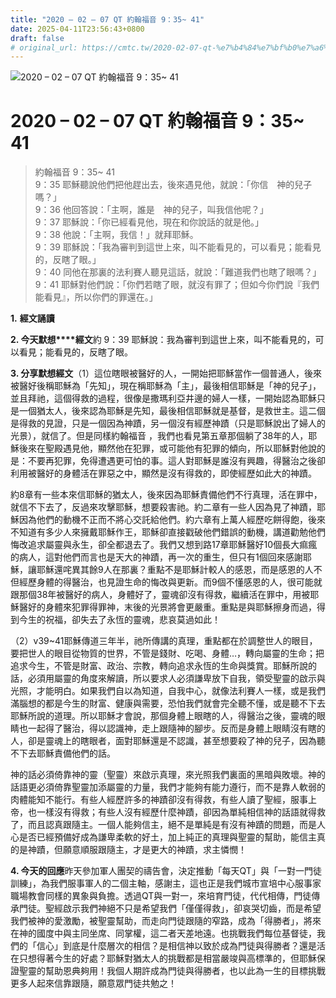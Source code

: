 ```yaml
---
title: "2020 – 02 – 07 QT 約翰福音 9：35~ 41"
date: 2025-04-11T23:56:43+0800
draft: false
# original_url: https://cmtc.tw/2020-02-07-qt-%e7%b4%84%e7%bf%b0%e7%a6%8f%e9%9f%b3-9%ef%bc%9a35-41
---
```


![2020 – 02 – 07 QT 約翰福音 9：35~ 41](/images/qt.jpg   "2020 – 02 – 07 QT 約翰福音 9：35~ 41")

# 2020 – 02 – 07 QT 約翰福音 9：35~ 41

> 約翰福音 9：35~ 41  
> 9：35 耶穌聽說他們把他趕出去，後來遇見他，就說：「你信　神的兒子嗎？」  
> 9：36 他回答說：「主啊，誰是　神的兒子，叫我信他呢？」  
> 9：37 耶穌說：「你已經看見他，現在和你說話的就是他。」  
> 9：38 他說：「主啊，我信！」就拜耶穌。  
> 9：39 耶穌說：「我為審判到這世上來，叫不能看見的，可以看見；能看見的，反瞎了眼。」  
> 9：40 同他在那裏的法利賽人聽見這話，就說：「難道我們也瞎了眼嗎？」  
> 9：41 耶穌對他們說：「你們若瞎了眼，就沒有罪了；但如今你們說『我們能看見』，所以你們的罪還在。」

**1.** **經文誦讀**

**2. 今天默想****經文**約 9：39 耶穌說：我為審判到這世上來，叫不能看見的，可以看見；能看見的，反瞎了眼。

**3. 分享默想經文**（1）這位瞎眼被醫好的人，一開始把耶穌當作一個普通人，後來被醫好後稱耶穌為「先知」，現在稱耶穌為「主」，最後相信耶穌是「神的兒子」，並且拜祂，這個得救的過程，很像是撒瑪利亞井邊的婦人一樣，一開始認為耶穌只是一個猶太人，後來認為耶穌是先知，最後相信耶穌就是基督，是救世主。這二個是得救的見證，只是一個因為神蹟，另一個沒有經歷神蹟（只是耶穌說出了婦人的光景），就信了。但是同樣約翰福音 ，我們也看見第五章那個躺了38年的人，耶穌後來在聖殿遇見他，顯然他在犯罪，或可能他有犯罪的傾向，所以耶穌對他說的是：不要再犯罪，免得遭遇更可怕的事。這人對耶穌是誰沒有興趣，得醫治之後卻利用被醫好的身體活在罪惡之中，顯然是沒有得救的，即使經歷如此大的神蹟。

約8章有一些本來信耶穌的猶太人，後來因為耶穌責備他們不行真理，活在罪中，就信不下去了，反過來攻擊耶穌，想要殺害祂。約二章有一些人因為見了神蹟，耶穌因為他們的動機不正而不將心交託給他們。約六章有上萬人經歷吃餅得飽，後來不知道有多少人來擁戴耶穌作王，耶穌卻直接戳破他們錯誤的動機，講道勸勉他們悔改追求屬靈與永生，卻全都退去了。我們又想到路17章耶穌醫好10個長大痲瘋的病人，這對他們而言也是天大的神蹟，再一次的重生，但只有1個回來感謝耶穌，讓耶穌還咤異其餘9人在那裏？重點不是耶穌計較人的感恩，而是感恩的人不但經歷身體的得醫治，也見證生命的悔改與更新。而9個不懂感恩的人，很可能就跟那個38年被醫好的病人，身體好了，靈魂卻沒有得救，繼續活在罪中，用被耶穌醫好的身體來犯罪得罪神，末後的光景將會更嚴重。重點是與耶穌擦身而過，得到今生的祝福，卻失去了永恆的靈魂，悲哀莫過如此！

（2）v39~41耶穌傳道三年半，祂所傳講的真理，重點都在於調整世人的眼目，要把世人的眼目從物質的世界，不管是錢財、吃喝、身體…，轉向屬靈的生命；把追求今生，不管是財富、政治、宗教，轉向追求永恆的生命與獎賞。耶穌所說的話，必須用屬靈的角度來解讀，所以要求人必須謙卑放下自我，領受聖靈的啟示與光照，才能明白。如果我們自以為知道，自我中心，就像法利賽人一樣，或是我們滿腦想的都是今生的財富、健康與需要，恐怕我們就會完全聽不懂，或是聽不下去耶穌所說的道理。所以耶穌才會說，那個身體上眼瞎的人，得醫治之後，靈魂的眼睛也一起得了醫治，得以認識神，走上跟隨神的腳步。反而是身體上眼睛沒有瞎的人，卻是靈魂上的瞎眼者，面對耶穌還是不認識，甚至想要殺了神的兒子，因為聽不下去耶穌責備他們的話。

神的話必須倚靠神的靈（聖靈）來啟示真理，來光照我們裏面的黑暗與敗壞。神的話語更必須倚靠聖靈加添屬靈的力量，我們才能夠有能力遵行，而不是靠人軟弱的肉體能知不能行。有些人經歷許多的神蹟卻沒有得救，有些人讀了聖經，服事上帝，也一樣沒有得救；有些人沒有經歷什麼神蹟，卻因為單純相信神的話語就得救了，而且認真跟隨主。一個人能夠信主，絕不是單純是有沒有神蹟的問題，而是人心是否已經預備好成為謙卑柔軟的好土，加上純正的真理與聖靈的幫助，能信主真的是神蹟，但願意順服跟隨主，才是更大的神蹟，求主憐憫！

**4. 今天的回應**昨天參加軍人團契的禱告會，決定推動「每天QT」與「一對一門徒訓練」，為我們服事軍人的二個主軸，感謝主，這也正是我們城市宣培中心服事家職場教會同樣的異象與負擔。透過QT與一對一，來培育門徒，代代相傳，門徒傳承門徒。聖經啟示我們神絕不只是希望我們「僅僅得救」，卻哀哭切齒，而是希望我們被神的愛激勵，被聖靈幫助，而走向門徒跟隨的窄路，成為「得勝者」，將來在神的國度中與主同坐席、同掌權，這二者天差地遠。也挑戰我們每位基督徒，我們的「信心」到底是什麼層次的相信？是相信神以致於成為門徒與得勝者？還是活在只想得著今生的好處？耶穌對猶太人的挑戰都是相當嚴竣與高標準的，但耶穌保證聖靈的幫助恩典夠用！我個人期許成為門徒與得勝者，也以此為一生的目標挑戰更多人起來信靠跟隨，願意眾門徒共勉之！
